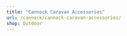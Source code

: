 ```yaml
---
title: "Cannock Caravan Accessories"
url: /cannock/cannock-caravan-accessories/
shop: Outdoor
---
```

